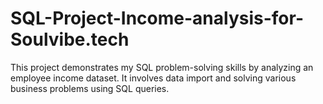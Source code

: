 # SQL-Project-Income-analysis-for-Soulvibe.tech
This project demonstrates my SQL problem-solving skills by analyzing an employee income dataset. It involves data import and solving various business problems using SQL queries.
